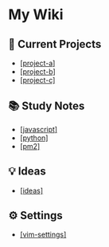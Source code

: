 # My Wiki

## 📝 Current Projects
* [[project-a]](project-a.html)
* [[project-b]](project-b.html)
* [[project-c]](projcet-c.html)

## 📚 Study Notes
* [[javascript]](javascript.html)
* [[python]](python.html)
* [[pm2]](pm2.html)

## 💡 Ideas
* [[ideas]](ideas.html)

## ⚙️ Settings
* [[vim-settings]](vim-settings.html) 
